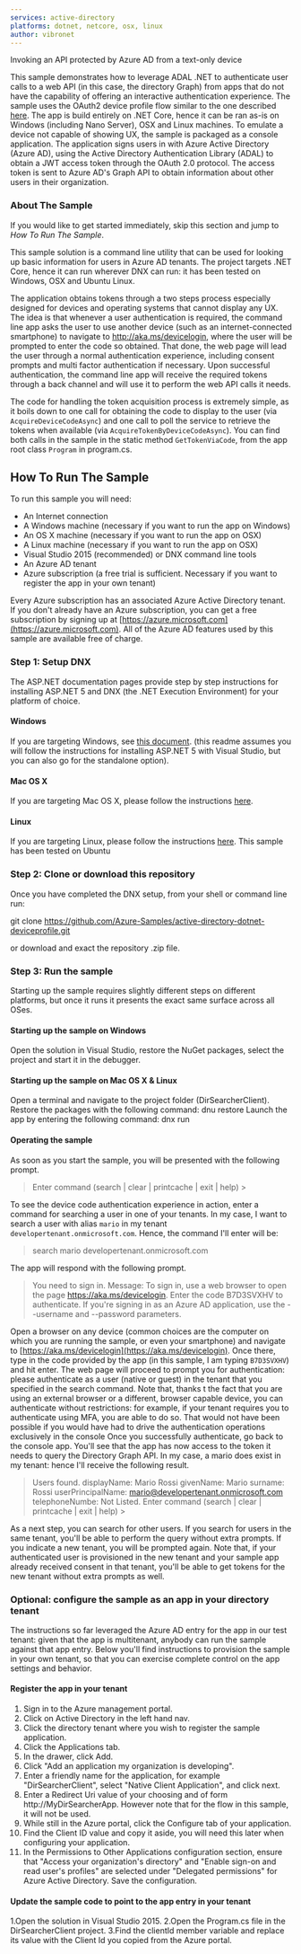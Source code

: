 ```yaml
---
services: active-directory
platforms: dotnet, netcore, osx, linux
author: vibronet
---
```


Invoking an API protected by Azure AD from a text-only device

This sample demonstrates how to leverage ADAL .NET to authenticate user calls to a web API (in this case, the directory Graph) from apps that do not have the capability of offering an interactive authentication experience.
The sample uses the OAuth2 device profile flow similar to the one described [here](https://developers.google.com/identity/protocols/OAuth2ForDevices?hl=en). The app is build entirely on .NET Core, hence it can be ran as-is on Windows (including Nano Server), OSX and Linux machines. To emulate a device not capable of showing UX, the sample is packaged as a console application.
The application signs users in with Azure Active Directory (Azure AD), using the Active Directory Authentication Library (ADAL) to obtain a JWT access token through the OAuth 2.0 protocol.  The access token is sent to Azure AD's Graph API to obtain information about other users in their organization.

### About The Sample
If you would like to get started immediately, skip this section and jump to *How To Run The Sample*.

This sample solution is a command line utility that can be used for looking up basic information for users in Azure AD tenants. The project targets .NET Core, hence it can run wherever DNX can run: it has been tested on Windows, OSX and Ubuntu Linux.

The application obtains tokens through a two steps process especially designed for devices and operating systems that cannot display any UX. The idea is that whenever a user authentication is required, the command line app asks the user to use another device (such as an internet-connected smartphone) to navigate to http://aka.ms/devicelogin, where the user will be prompted to enter the code so obtained. That done, the web page will lead the user through a normal authentication experience, including consent prompts and multi factor authentication if necessary. Upon successful authentication, the command line app will receive the required tokens through a back channel and will use it to perform the web API calls it needs.     

The code for handling the token acquisition process is extremely simple, as it boils down to one call for obtaining the code to display to the user (via `AcquireDeviceCodeAsync`) and one call to poll the service to retrieve the tokens when available (via `AcquireTokenByDeviceCodeAsync`). You can find both calls in the sample in the static method `GetTokenViaCode`, from the app root class `Program` in program.cs.

## How To Run The Sample

To run this sample you will need:
- An Internet connection
- A Windows machine (necessary if you want to run the app on Windows)
- An OS X machine (necessary if you want to run the app on OSX)
- A Linux machine (necessary if you want to run the app on OSX)
- Visual Studio 2015 (recommended) or DNX command line tools
- An Azure AD tenant
- Azure subscription (a free trial is sufficient. Necessary if you want to register the app in your own tenant)

Every Azure subscription has an associated Azure Active Directory tenant.  If you don't already have an Azure subscription, you can get a free subscription by signing up at [https://azure.microsoft.com](https://azure.microsoft.com).  All of the Azure AD features used by this sample are available free of charge.

### Step 1: Setup DNX

The ASP.NET documentation pages provide step by step instructions for installing ASP.NET 5 and DNX (the .NET Execution Environment) for your platform of choice.
#### Windows
If you are targeting Windows, see [this document](https://docs.asp.net/en/latest/getting-started/installing-on-windows.html).
(this readme assumes you will follow the instructions for installing ASP.NET 5 with Visual Studio, but you can also go for the standalone option).
#### Mac OS X
If you are targeting Mac OS X, please follow the instructions [here](https://docs.asp.net/en/latest/getting-started/installing-on-mac.html). 
#### Linux
If you are targeting Linux, please follow the instructions [here](https://docs.asp.net/en/latest/getting-started/installing-on-linux.html). This sample has been tested on Ubuntu 

### Step 2: Clone or download this repository

Once you have completed the DNX setup, from your shell or command line run:

git clone https://github.com/Azure-Samples/active-directory-dotnet-deviceprofile.git 

or download and exact the repository .zip file.


### Step 3: Run the sample

Starting up the sample requires slightly different steps on different platforms, but once it runs it presents the exact same surface across all OSes.   

#### Starting up the sample on Windows
Open the solution in Visual Studio, restore the NuGet packages, select the project and start it in the debugger.

#### Starting up the sample on Mac OS X & Linux
Open a terminal and navigate to the project folder (DirSearcherClient).
Restore the packages with the following command:
    dnu restore
Launch the app by entering the following command:
    dnx run

#### Operating the sample

As soon as you start the sample, you will be presented with the following prompt.

>  Enter command (search | clear | printcache | exit | help) >

To see the device code authentication experience in action, enter a command for searching a user in one of your tenants. In my case, I want to search a user with alias `mario` in my tenant `developertenant.onmicrosoft.com`. Hence, the command I'll enter will be:

> search mario developertenant.onmicrosoft.com

The app will respond with the following prompt.

> You need to sign in.
> Message: To sign in, use a web browser to open the page https://aka.ms/devicelogin. Enter the code B7D3SVXHV to authenticate. If you're signing in as an Azure AD application, use the --username and --password parameters.

Open a browser on any device (common choices are the computer on which you are running the sample, or even your smartphone) and navigate to [https://aka.ms/devicelogin](https://aka.ms/devicelogin). Once there, type in the code provided by the app (in this sample, I am typing `B7D3SVXHV`) and hit enter.
The web page will proceed to prompt you for authentication: please authenticate as a user (native or guest) in the tenant that you specified in the search command. Note that, thanks t the fact that you are using an external browser or a different, browser capable device, you can authenticate without restrictions: for example, if your tenant requires you to authenticate using MFA, you are able to do so. That would not have been possible if you would have had to drive the authentication operations exclusively in the console
Once you successfully authenticate, go back to the console app. You'll see that the app has now access to the token it needs to query the Directory Graph API. In my case, a mario does exist in my tenant: hence I'll receive the following result.

> Users found.
> displayName: Mario Rossi
> givenName: Mario
> surname: Rossi
> userPrincipalName: mario@developertenant.onmicrosoft.com
> telephoneNumbe: Not Listed.
> Enter command (search | clear | printcache | exit | help) >
> > 

As a next step, you can search for other users. If you search for users in the same tenant, you'll be able to perform the query without extra prompts. If you indicate a new tenant, you will be prompted again. Note that, if your authenticated user is provisioned in the new tenant and your sample app already received consent in that tenant, you'll be able to get tokens for the new tenant without extra prompts as well.   

### Optional: configure the sample as an app in your directory tenant

The instructions so far leveraged the Azure AD entry for the app in our test tenant: given that the app is multitenant, anybody can run the sample against that app entry.
Below you'll find instructions to provision the sample in your own tenant, so that you can exercise complete control on the app settings and behavior. 

#### Register the app in your tenant

1. Sign in to the Azure management portal.
2. Click on Active Directory in the left hand nav.
3. Click the directory tenant where you wish to register the sample application.
4. Click the Applications tab.
5. In the drawer, click Add.
6. Click "Add an application my organization is developing".
7. Enter a friendly name for the application, for example "DirSearcherClient", select "Native Client Application", and click next.
8. Enter a Redirect Uri value of your choosing and of form http://MyDirSearcherApp. However note that for the flow in this sample, it will not be used.
9. While still in the Azure portal, click the Configure tab of your application.
10. Find the Client ID value and copy it aside, you will need this later when configuring your application.
11. In the Permissions to Other Applications configuration section, ensure that "Access your organization's directory" and "Enable sign-on and read user's profiles" are selected under "Delegated permissions" for Azure Active Directory. Save the configuration.


#### Update the sample code to point to the app entry in your tenant

1.Open the solution in Visual Studio 2015.
2.Open the Program.cs file in the DirSearcherClient project.
3.Find the clientId member variable and replace its value with the Client Id you copied from the Azure portal.

